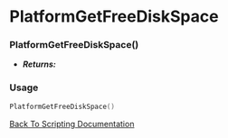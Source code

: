 # PlatformGetFreeDiskSpace

### PlatformGetFreeDiskSpace()
- ***Returns:*** 

### Usage

```Lua
PlatformGetFreeDiskSpace()
```


[Back To Scripting Documentation](../README.md)
